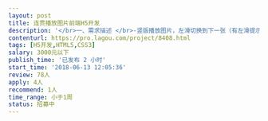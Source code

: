 ```yaml
---                
layout: post       
title: 连贯播放图片前端H5开发           
description: '</br>一、需求描述 </br>-竖版播放图片，左滑切换到下一张（有左滑提示标志），图片在播放时为动态展示效果 </br>-文案为浮动样式，全部浮现 </br>-插入背景音乐 </br>-色调 暖色系 </br>二、技术要求 </br>-图片为动态图片（小幅度动态-类似于车轮慢速转动）</br>'     
contenturl: https://pro.lagou.com/project/8408.html      
tags: [H5开发,HTML5,CSS3]            
salary: 3000元以下          
publish_time: '已发布 2 小时'         
start_time: '2018-06-13 12:05:36'           
review: 78人                   
apply: 4人                   
recommend: 1人                   
time_range: 小于1周              
status: 招募中                  
---                 
```

